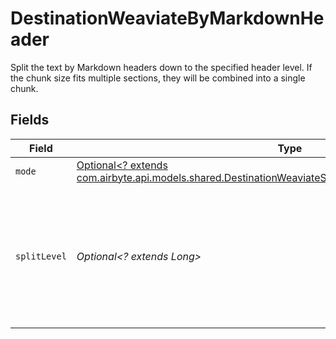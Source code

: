 # DestinationWeaviateByMarkdownHeader

Split the text by Markdown headers down to the specified header level. If the chunk size fits multiple sections, they will be combined into a single chunk.


## Fields

| Field                                                                                                                                                                                 | Type                                                                                                                                                                                  | Required                                                                                                                                                                              | Description                                                                                                                                                                           |
| ------------------------------------------------------------------------------------------------------------------------------------------------------------------------------------- | ------------------------------------------------------------------------------------------------------------------------------------------------------------------------------------- | ------------------------------------------------------------------------------------------------------------------------------------------------------------------------------------- | ------------------------------------------------------------------------------------------------------------------------------------------------------------------------------------- |
| `mode`                                                                                                                                                                                | [Optional<? extends com.airbyte.api.models.shared.DestinationWeaviateSchemasProcessingTextSplitterMode>](../../models/shared/DestinationWeaviateSchemasProcessingTextSplitterMode.md) | :heavy_minus_sign:                                                                                                                                                                    | N/A                                                                                                                                                                                   |
| `splitLevel`                                                                                                                                                                          | *Optional<? extends Long>*                                                                                                                                                            | :heavy_minus_sign:                                                                                                                                                                    | Level of markdown headers to split text fields by. Headings down to the specified level will be used as split points                                                                  |
